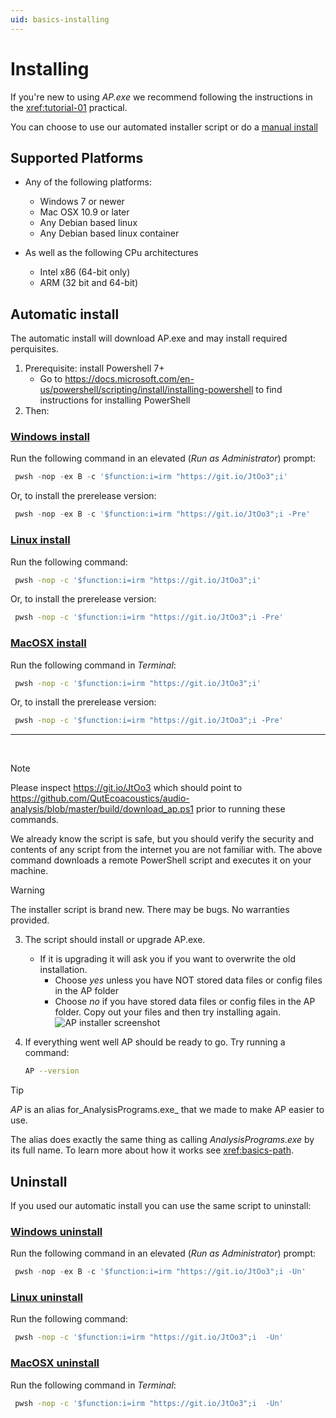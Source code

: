 ```yaml
---
uid: basics-installing
---
```

# Installing

If you're new to using _AP.exe_ we recommend following the instructions
in the <xref:tutorial-01> practical.

You can choose to use our automated installer script or do a [manual install](./advanced/manual_install.md)

## Supported Platforms

- Any of the following platforms:
    - Windows 7 or newer
    - Mac OSX 10.9 or later
    - Any Debian based linux
    - Any Debian based linux container

- As well as the following CPu architectures
    - Intel x86 (64-bit only)
    - ARM (32 bit and 64-bit)

## Automatic install

The automatic install will download AP.exe and may install required perquisites.

1. Prerequisite: install Powershell 7+
    - Go to <https://docs.microsoft.com/en-us/powershell/scripting/install/installing-powershell>
      to find instructions for installing PowerShell
2. Then:

<!-- https://git.io/JtOo3 created with git.io and should point to-->
<!-- https://raw.githubusercontent.com/QutEcoacoustics/audio-analysis/master/build/download_ap.ps1 -->

### [Windows install](#tab/windows)

Run the following command in an elevated (_Run as Administrator_) prompt:

```powershell
 pwsh -nop -ex B -c '$function:i=irm "https://git.io/JtOo3";i'
```

Or, to install the prerelease version:

```powershell
 pwsh -nop -ex B -c '$function:i=irm "https://git.io/JtOo3";i -Pre'
```

### [Linux install](#tab/linux)

Run the following command:

```bash
 pwsh -nop -c '$function:i=irm "https://git.io/JtOo3";i'
```

Or, to install the prerelease version:

```bash
 pwsh -nop -c '$function:i=irm "https://git.io/JtOo3";i -Pre'
```

### [MacOSX install](#tab/osx)

Run the following command in _Terminal_:

```bash
 pwsh -nop -c '$function:i=irm "https://git.io/JtOo3";i'
```

Or, to install the prerelease version:

```bash
 pwsh -nop -c '$function:i=irm "https://git.io/JtOo3";i -Pre'
```

***

<br/>

> [!NOTE]
> Please inspect <https://git.io/JtOo3> which should point to
> <https://github.com/QutEcoacoustics/audio-analysis/blob/master/build/download_ap.ps1>
> prior to running these commands.
>
> We already know the script is safe, but you should verify
> the security and contents of any script from the internet you are not familiar
> with. The above command downloads a remote PowerShell script and executes it on
> your machine.

> [!WARNING]
> The installer script is brand new. There may be bugs. No warranties provided.

3. The script should install or upgrade AP.exe.
    - If it is upgrading it will ask you if you want to overwrite the old installation.
        - Choose _yes_ unless you have NOT stored data files or config files in the AP folder
        - Choose _no_ if you have stored data files or config files in the AP folder. 
          Copy out your files and then try installing again.
    ![AP installer screenshot](../images/installer_screenshot.png)
4. If everything went well AP should be ready to go. Try running a command:

    ```bash
    AP --version
    ```

> [!TIP]
> _AP_ is an alias for_AnalysisPrograms.exe_ that we made to make AP easier to use.
>
> The alias does exactly the same thing as calling _AnalysisPrograms.exe_ by its full name.
> To learn more about how it works see <xref:basics-path>.


## Uninstall

If you used our automatic install you can use the same script to uninstall:

### [Windows uninstall](#tab/windows)

Run the following command in an elevated (_Run as Administrator_) prompt:

```powershell
 pwsh -nop -ex B -c '$function:i=irm "https://git.io/JtOo3";i -Un'
```

### [Linux uninstall](#tab/linux)

Run the following command:

```bash
 pwsh -nop -c '$function:i=irm "https://git.io/JtOo3";i  -Un'
```

### [MacOSX uninstall](#tab/osx)

Run the following command in _Terminal_:

```bash
 pwsh -nop -c '$function:i=irm "https://git.io/JtOo3";i  -Un'
```
